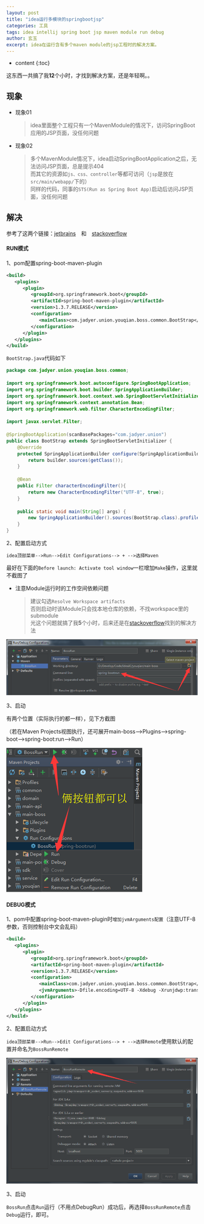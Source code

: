 ```yaml
---
layout: post
title: "idea运行多模块的springbootjsp"
categories: 工具
tags: idea intellij spring boot jsp maven module run debug
author: 玄玉
excerpt: idea在运行含有多个maven module的jsp工程时的解决方案。
---
```


* content
{:toc}

这东西一共搞了我**12**个小时，才找到解决方案，还是年轻啊。。


## 现象

* 现象01
    > idea里面整个工程只有一个MavenModule的情况下，访问SpringBoot应用的JSP页面，没任何问题
* 现象02
    > 多个MavenModule情况下，idea启动SpringBootApplication之后，无法访问JSP页面，总是提示404<br/>
而其它的资源如`js、css、controller`等都可访问（`jsp`是放在`src/main/webapp/`下的）<br/>
同样的代码，同事的`STS(Run as Spring Boot App)`启动后访问JSP页面，没任何问题

## 解决
参考了这两个链接：[jetbrains](https://youtrack.jetbrains.com/issue/IDEA-142078)　和　[stackoverflow](http://stackoverflow.com/questions/25119604/spring-boot-application-deployed-in-sts-works-fine-but-not-in-intellij-idea)

#### RUN模式

1、pom配置spring-boot-maven-plugin

```xml
<build>
   <plugins>
      <plugin>
         <groupId>org.springframework.boot</groupId>
         <artifactId>spring-boot-maven-plugin</artifactId>
         <version>1.3.7.RELEASE</version>
         <configuration>
            <mainClass>com.jadyer.union.youqian.boss.common.BootStrap</mainClass>
         </configuration>
      </plugin>
   </plugins>
</build>
```

`BootStrap.java`代码如下

```java
package com.jadyer.union.youqian.boss.common;

import org.springframework.boot.autoconfigure.SpringBootApplication;
import org.springframework.boot.builder.SpringApplicationBuilder;
import org.springframework.boot.context.web.SpringBootServletInitializer;
import org.springframework.context.annotation.Bean;
import org.springframework.web.filter.CharacterEncodingFilter;

import javax.servlet.Filter;

@SpringBootApplication(scanBasePackages="com.jadyer.union")
public class BootStrap extends SpringBootServletInitializer {
	@Override
	protected SpringApplicationBuilder configure(SpringApplicationBuilder builder) {
		return builder.sources(getClass());
	}

	@Bean
	public Filter characterEncodingFilter(){
		return new CharacterEncodingFilter("UTF-8", true);
	}

	public static void main(String[] args) {
		new SpringApplicationBuilder().sources(BootStrap.class).profiles("local").run(args);
	}
}
```

2、配置启动方式

`idea顶部菜单-->Run-->Edit Configurations--> + -->选择Maven`

最好在下面的`Before launch: Activate tool window`一栏增加`Make`操作，这里就不截图了

* 注意Module运行时的工作空间依赖问题
    > 建议勾选`Resolve Workspace artifacts`<br/>
否则启动时该Module只会找本地仓库的依赖，不找workspace里的submodule<br/>
光这个问题就搞了我**5**个小时，后来还是在[stackoverflow](http://stackoverflow.com/questions/35567002/spring-boot-multi-module-reload-sub-modules-without-running-maven-install)找到的解决方法

![](/img/2016-10-18/boss-config.png)

3、启动

有两个位置（实际执行的都一样），见下方截图

（若在Maven Projects视图执行，还可展开main-boss-->Plugins-->spring-boot-->spring-boot:run-->Run）

![](/img/2016-10-18/boss-run.png)

#### DEBUG模式

1、pom中配置spring-boot-maven-plugin时`增加jvmArguments配置`（注意UTF-8参数，否则控制台中文会乱码）

```xml
<build>
   <plugins>
      <plugin>
         <groupId>org.springframework.boot</groupId>
         <artifactId>spring-boot-maven-plugin</artifactId>
         <version>1.3.7.RELEASE</version>
         <configuration>
            <mainClass>com.jadyer.union.youqian.boss.common.BootStrap</mainClass>
            <jvmArguments>-Dfile.encoding=UTF-8 -Xdebug -Xrunjdwp:transport=dt_socket,server=y,suspend=n,address=5005</jvmArguments>
         </configuration>
      </plugin>
   </plugins>
</build>
```

2、配置启动方式

`idea顶部菜单-->Run-->Edit Configurations--> + -->选择Remote`使用默认的配置并命名为`BossRunRemote`

![](/img/2016-10-18/boss-debug.png)

3、启动

`BossRun`点击`Run`运行（不用点DebugRun）成功后，再选择`BossRunRemote`点击`Debug`运行，即可。